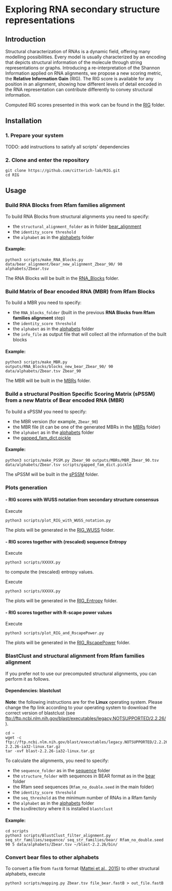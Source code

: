 # Exploring RNA secondary structure representations

## Introduction
Structural characterization of RNAs is a dynamic field, offering many modelling possibilities. Every model is usually 
characterized by an encoding that depicts structural information of the molecule through string representations or graphs. 
Introducing a re-interpretation of the Shannon Information applied on RNA alignments, we propose a new scoring metric, 
the **Relative Information Gain** (RIG). The RIG score is available for any position in an alignment, showing how different 
levels of detail encoded in the RNA representation can contribute differently to convey structural information.

Computed RIG scores presented in this work can be found in the [RIG](data/RIG) folder.

## Installation

### 1. Prepare your system

TODO: add instructions to satisfy all scripts' dependencies

### 2. Clone and enter the repository

```
git clone https://github.com/citterich-lab/RIG.git
cd RIG
```

## Usage

### Build RNA Blocks from Rfam families alignment

To build RNA Blocks from structural alignments you need to specify:

* the `structural_alignment_folder` as in folder [bear_alignment](data/bear_alignment) 
* the `identity_score threshold`
* the `alphabet` as in the [alphabets](data/alphabets) folder

#### Example:
```
python3 scripts/make_RNA_Blocks.py data/bear_alignment/bear_new_alignment_Zbear_90/ 90 alphabets/Zbear.tsv
```

The RNA Blocks will be built in the [RNA_Blocks](outputs/RNA_Blocks) folder.


### Build Matrix of Bear encoded RNA (MBR) from Rfam Blocks

To build a MBR you need to specify:

* the `RNA_blocks_folder` (built in the previous **RNA Blocks from Rfam families alignment** step)
* the `identity_score threshold`
* the `alphabet` as in the [alphabets](data/alphabets) folder
* the `info_file` as output file that will collect all the information of the built blocks

#### Example:
```
python3 scripts/make_MBR.py outputs/RNA_Blocks/blocks_new_bear_Zbear_90/ 90 data/alphabets/Zbear.tsv Zbear_90
```

The MBR will be built in the [MBRs](outputs/MBRs) folder.


### Build a structural Position Specific Scoring Matrix (sPSSM) from a new Matrix of Bear encoded RNA (MBR)

To build a sPSSM you need to specify:

* the MBR version (for example, `Zbear_90`)
* the MBR file (it can be one of the generated MBRs in the [MBRs](outputs/MBRs) folder)
* the `alphabet` as in the [alphabets](data/alphabets) folder 
* the [gapped_fam_dict.pickle](scripts/gapped_fam_dict.pickle)

#### Example:
```
python3 scripts/make_PSSM.py Zbear_90 outputs/MBRs/MBR_Zbear_90.tsv data/alphabets/Zbear.tsv scripts/gapped_fam_dict.pickle
```

The sPSSM will be built in the [sPSSM](outputs/sPSSMs) folder.



### Plots generation
 
#### - RIG scores with WUSS notation from secondary structure consensus
Execute

```
python3 scripts/plot_RIG_with_WUSS_notation.py 
```

The plots will be generated in the [RIG_WUSS](plots/RIG_WUSS) folder.


#### - RIG scores together with (rescaled) sequence Entropy

Execute

```
python3 scripts/XXXXX.py 
```

to compute the (rescaled) entropy values.

Execute

```
python3 scripts/XXXXX.py 
```

The plots will be generated in the [RIG_Entropy](plots/RIG_Entropy) folder.


#### - RIG scores together with R-scape power values
Execute

```
python3 scripts/plot_RIG_and_RscapePower.py 
```

The plots will be generated in the [RIG_RscapePower](plots/RIG_RscapePower) folder.



### BlastClust and structural alignment from Rfam families alignment

If you prefer not to use our precomputed structural alignments, you can perform it as follows.

#### Dependencies: blastclust

**Note**: the following instructions are for the **Linux** operating system. Please change the ftp link according to 
your operating system to download the correct version of blastclust 
(see ftp://ftp.ncbi.nlm.nih.gov/blast/executables/legacy.NOTSUPPORTED/2.2.26/).

```
cd ~
wget -c ftp://ftp.ncbi.nlm.nih.gov/blast/executables/legacy.NOTSUPPORTED/2.2.26/blast-2.2.26-ia32-linux.tar.gz
tar -xvf blast-2.2.26-ia32-linux.tar.gz
```

To calculate the alignments, you need to specify:

* the `sequence_folder` as in the [sequence](seq_str_families/sequence) folder
* the `structure_folder` with sequences in BEAR format as in the [bear](seq_str_families/bear) folder
* the Rfam seed sequences (`Rfam_no_double.seed` in the main folder)
* the `identity_score threshold`
* the `seq_threshold` as the minimum number of RNAs in a Rfam family
* the `alphabet` as in the [alphabets](data/alphabets) folder
* the `bin`directory where it is installed `blastclust`

#### Example:
```
cd scripts
python3 scripts/BlustClust_filter_alignment.py seq_str_families/sequence/ seq_str_families/bear/ Rfam_no_double.seed 90 5 data/alphabets/Zbear.tsv ~/blast-2.2.26/bin/
```


### Convert bear files to other alphabets
To convert a file from `fastB` format ([Mattei et al., 2015](https://academic.oup.com/nar/article/43/W1/W493/2467934)) 
to other structural alphabets, execute

```
python3 scripts/mapping.py Zbear.tsv file_bear.fastB > out_file.fastB
```